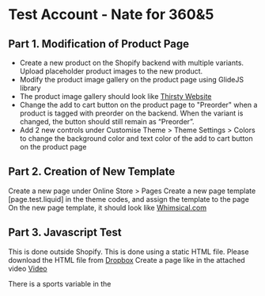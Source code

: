 # Test Account - Nate for 360&5

## Part 1. Modification of Product Page

- Create a new product on the Shopify backend with multiple variants. Upload placeholder product images to the new product.
- Modify the product image gallery on the product page using GlideJS library
- The product image gallery should look like [Thirsty Website](https://www.thirsty.com.sg/collections/beer/products/kona-big-wave-golden-ale-can?preview_theme_id=120722686015)
- Change the add to cart button on the product page to "Preorder" when a product is tagged with preorder on the backend. When the variant is changed, the button should still remain as “Preorder”.
- Add 2 new controls under Customise Theme > Theme Settings > Colors to change the background color and text color of the add to cart button on the product page

## Part 2. Creation of New Template

Create a new page under Online Store > Pages
Create a new page template [page.test.liquid] in the theme codes, and assign the template to the page
On the new page template, it should look like [Whimsical.com](https://whimsical.com/8vHyJ87aQ3HGUdS4xf7zuj)

## Part 3. Javascript Test

This is done outside Shopify. This is done using a static HTML file.
Please download the HTML file from [Dropbox](https://www.dropbox.com/s/pmg4w2ecclxesh4/candidate-test.html?dl=0)
Create a page like in the attached video [Video](https://www.dropbox.com/s/pm7x5wfabxjm18w/Screen%20Recording%202023-04-25%20at%2012.47.50%20PM.mov?dl=0)

There is a sports variable in the <script> that has an array of objects.
The object contains the information of the sport.

## Follow the instruction below:

1. Add radio buttons for user to select a sport. The question is "What do you want to do for sport activity today?"
2. A box for each sport
3. On selecting the radio button, change the background color of the box to bg_color of selected sport.
4. Animate "box Me" to move to selected sport box.
5. Display the selected sport name below the box.
6. Display list of equipments for the selected sport below the selected sport name text.

In this file, you will find jQuery and Vue script that's commented.
You have to do it using vanilla javascript and jquery.
If you can do it using Vue JS, it is a plus.

## We need 3 HTML files in total. 

* 1 using vanilla JS
* 1 using jquery
* 1 using Vue
